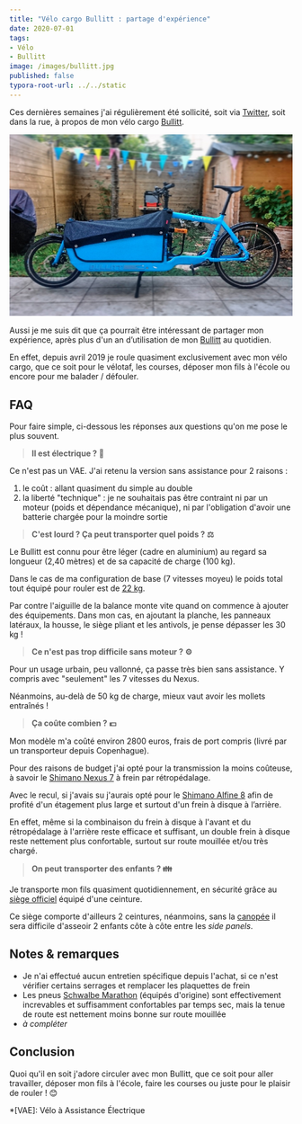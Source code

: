 ```yaml
---
title: "Vélo cargo Bullitt : partage d'expérience"
date: 2020-07-01
tags:
- Vélo
- Bullitt
image: /images/bullitt.jpg
published: false
typora-root-url: ../../static
---
```


Ces dernières semaines j'ai régulièrement été sollicité, soit via [Twitter](https://twitter.com/Narno), soit dans la rue, à propos de mon vélo cargo [Bullitt](/tags/bullitt).

![Vélo cargo Bullitt Bluebird vu de profil](/images/bullitt.jpg?resize=800&responsive "Vélo cargo Bullitt Bluebird vu de profil")

Aussi je me suis dit que ça pourrait être intéressant de partager mon expérience, après plus d'un an d’utilisation de mon [Bullitt](/tags/bullitt) au quotidien.

En effet, depuis avril 2019 je roule quasiment exclusivement avec mon vélo cargo, que ce soit pour le vélotaf, les courses, déposer mon fils à l'école ou encore pour me balader / défouler.
<!-- break -->

## FAQ

Pour faire simple, ci-dessous les réponses aux questions qu'on me pose le plus souvent.

> **Il est électrique ? 🔌**

Ce n'est pas un VAE. J'ai retenu la version sans assistance pour 2 raisons :

1. le coût : allant quasiment du simple au double
2. la liberté "technique" : je ne souhaitais pas être contraint ni par un moteur (poids et dépendance mécanique), ni par l'obligation d'avoir une batterie chargée pour la moindre sortie

> **C'est lourd ? Ça peut transporter quel poids ? ⚖️**

Le Bullitt est connu pour être léger (cadre en aluminium) au regard sa longueur (2,40 mètres) et de sa capacité de charge (100 kg).

Dans le cas de ma configuration de base (7 vitesses moyeu) le poids total tout équipé pour rouler est de [22 kg](http://www.larryvsharry.com/technical-info/#content).

Par contre l'aiguille de la balance monte vite quand on commence à ajouter des équipements. Dans mon cas, en ajoutant la planche, les panneaux latéraux, la housse, le siège pliant et les antivols, je pense dépasser les 30 kg !

> **Ce n'est pas trop difficile sans moteur ? ⚙️**

Pour un usage urbain, peu vallonné, ça passe très bien sans assistance. Y compris avec "seulement" les 7 vitesses du Nexus.

Néanmoins, au-delà de 50 kg de charge, mieux vaut avoir les mollets entraînés !

> **Ça coûte combien ? 💵**

Mon modèle m'a coûté environ 2800 euros, frais de port compris (livré par un transporteur depuis Copenhague).

Pour des raisons de budget j'ai opté pour la transmission la moins coûteuse, à savoir le [Shimano Nexus 7](https://en.m.wikipedia.org/wiki/Shimano_Nexus) à frein par rétropédalage.

Avec le recul, si j'avais su j'aurais opté pour le [Shimano Alfine 8](https://en.m.wikipedia.org/wiki/Shimano_Alfine) afin de profité d'un étagement plus large et surtout d'un frein à disque à l’arrière.

En effet, même si la combinaison du frein à disque à l'avant et du rétropédalage à l'arrière reste efficace et suffisant, un double frein à disque reste nettement plus confortable, surtout sur route mouillée et/ou très chargé.

> **On peut transporter des enfants ? 👪**

Je transporte mon fils quasiment quotidiennement, en sécurité grâce au [siège officiel](http://shop.larryvsharry.com/shop/accessories/childseat.html) équipé d'une ceinture.

Ce siège comporte d'ailleurs 2 ceintures, néanmoins, sans la [canopée](http://shop.larryvsharry.com/shop/accessories/canopy.html) il sera difficile d'asseoir 2 enfants côte à côte entre les _side panels_.

## Notes & remarques

- Je n'ai effectué aucun entretien spécifique depuis l'achat, si ce n'est vérifier certains serrages et remplacer les plaquettes de frein
- Les pneus [Schwalbe Marathon](https://www.schwalbe.com/fr/tour-reader/marathon) (équipés d'origine) sont effectivement increvables et suffisamment confortables par temps sec, mais la tenue de route est nettement moins bonne sur route mouillée
- *à compléter*

## Conclusion

Quoi qu'il en soit j'adore circuler avec mon Bullitt, que ce soit pour aller travailler, déposer mon fils à l'école, faire les courses ou juste pour le plaisir de rouler ! 😊

*[VAE]: Vélo à Assistance Électrique